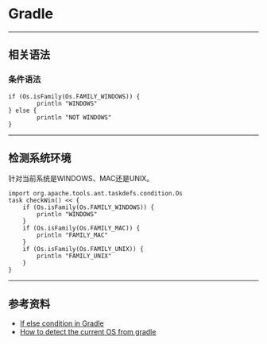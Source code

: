# Gradle

---
## 相关语法

### 条件语法

```
if (Os.isFamily(Os.FAMILY_WINDOWS)) {
        println "WINDOWS"
} else {
        println "NOT WINDOWS"
}
```

---
## 检测系统环境

针对当前系统是WINDOWS、MAC还是UNIX。

```
import org.apache.tools.ant.taskdefs.condition.Os
task checkWin() << {
    if (Os.isFamily(Os.FAMILY_WINDOWS)) {
        println "WINDOWS"
    }
    if (Os.isFamily(Os.FAMILY_MAC)) {
        println "FAMILY_MAC"
    }
    if (Os.isFamily(Os.FAMILY_UNIX)) {
        println "FAMILY_UNIX"
    }
}
```

---
## 参考资料

- [If else condition in Gradle](https://discuss.gradle.org/t/if-else-condition-in-gradle/20395)
- [How to detect the current OS from gradle](https://stackoverflow.com/questions/11235614/how-to-detect-the-current-os-from-gradle)
